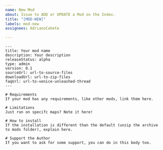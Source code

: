```yaml
---
name: New Mod
about: Issue to ADD or UPDATE a Mod on the Index.
title: "[MOD-NEW]"
labels: mod-new
assignees: AdrianoCahete

---
```


<!-- **IMPORTANT!**  

Delete this comment block after filling the template. The template accepts markdown on the body.  
Leave the `[MOD-NEW]` before the title and add your mod name after.  
To Update mod, change the title to `[MOD-UPDATE]` and just fill in the update values.

- `title` and `description` are strings. You don't need to put between quotes. The description is a small description.
- `releaseStatus` is the status of the mod. `alpha`, `beta` or `released` are accepted.
- `type` is the type of mod. Accepts `map`, `admin` and `game`
- `version` is the mod's version. Accepts any number on version schema (`x.y.z`)
- `sourceUrl` is the URL to mod's source code
- `downloadURL` is the URL to download the mod itself. If you are using some Git service, you can create a `Release` and point to that file.
- `faqUrl` is the URL to mod's thread on the Venice Unleashed forum. It's good to help users in there.

There are no "default" values. If you don't fill in the value, the key will be ignored on the website. The same occurs if the value is in an invalid schema.

-->

```
---
title: Your mod name
description: Your description
releaseStatus: alpha
type: admin
version: 0.1
sourceUrl: url-to-source-files
downloadUrl: url-to-zip-files
faqUrl: url-to-venice-unleashed-thread
---
   
# Requirements
If your mod has any requirements, like other mods, link them here.  

# Limitations
Just run on specifc maps? Note it here!

# How to install
If the installation is different than the default (unzip the archive to mods folder), explain here.

# Support the Author
If you want to ask for some support, you can do in this body too.
```
